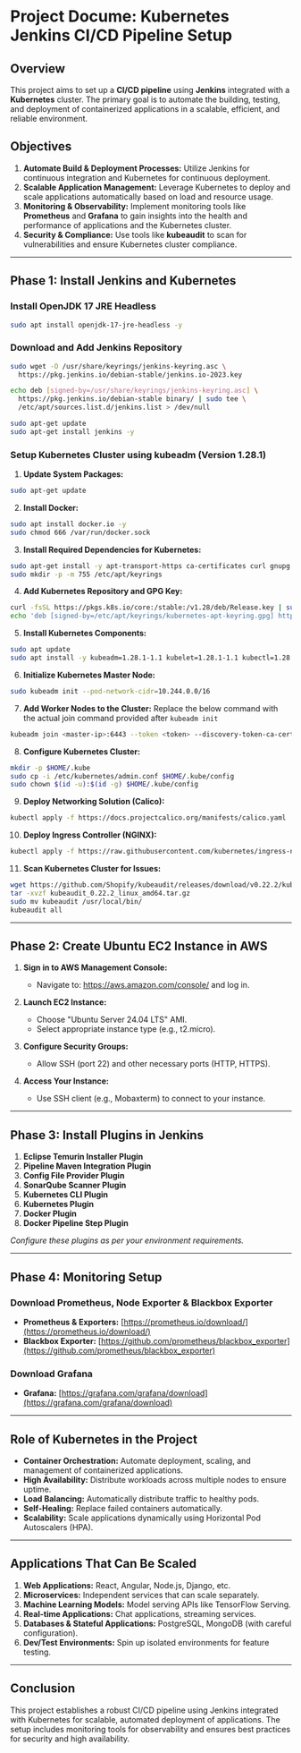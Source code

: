 # Project Docume: Kubernetes Jenkins CI/CD Pipeline Setup

## Overview
This project aims to set up a **CI/CD pipeline** using **Jenkins** integrated with a **Kubernetes** cluster. The primary goal is to automate the building, testing, and deployment of containerized applications in a scalable, efficient, and reliable environment.

## Objectives
1. **Automate Build & Deployment Processes:** Utilize Jenkins for continuous integration and Kubernetes for continuous deployment.
2. **Scalable Application Management:** Leverage Kubernetes to deploy and scale applications automatically based on load and resource usage.
3. **Monitoring & Observability:** Implement monitoring tools like **Prometheus** and **Grafana** to gain insights into the health and performance of applications and the Kubernetes cluster.
4. **Security & Compliance:** Use tools like **kubeaudit** to scan for vulnerabilities and ensure Kubernetes cluster compliance.

---

## Phase 1: Install Jenkins and Kubernetes

### Install OpenJDK 17 JRE Headless
```bash
sudo apt install openjdk-17-jre-headless -y
```

### Download and Add Jenkins Repository
```bash
sudo wget -O /usr/share/keyrings/jenkins-keyring.asc \
  https://pkg.jenkins.io/debian-stable/jenkins.io-2023.key

echo deb [signed-by=/usr/share/keyrings/jenkins-keyring.asc] \
  https://pkg.jenkins.io/debian-stable binary/ | sudo tee \
  /etc/apt/sources.list.d/jenkins.list > /dev/null

sudo apt-get update
sudo apt-get install jenkins -y
```

### Setup Kubernetes Cluster using kubeadm (Version 1.28.1)

1. **Update System Packages:**
```bash
sudo apt-get update
```

2. **Install Docker:**
```bash
sudo apt install docker.io -y
sudo chmod 666 /var/run/docker.sock
```

3. **Install Required Dependencies for Kubernetes:**
```bash
sudo apt-get install -y apt-transport-https ca-certificates curl gnupg
sudo mkdir -p -m 755 /etc/apt/keyrings
```

4. **Add Kubernetes Repository and GPG Key:**
```bash
curl -fsSL https://pkgs.k8s.io/core:/stable:/v1.28/deb/Release.key | sudo gpg --dearmor -o /etc/apt/keyrings/kubernetes-apt-keyring.gpg
echo 'deb [signed-by=/etc/apt/keyrings/kubernetes-apt-keyring.gpg] https://pkgs.k8s.io/core:/stable:/v1.28/deb/ /' | sudo tee /etc/apt/sources.list.d/kubernetes.list
```

5. **Install Kubernetes Components:**
```bash
sudo apt update
sudo apt install -y kubeadm=1.28.1-1.1 kubelet=1.28.1-1.1 kubectl=1.28.1-1.1
```

6. **Initialize Kubernetes Master Node:**
```bash
sudo kubeadm init --pod-network-cidr=10.244.0.0/16
```

7. **Add Worker Nodes to the Cluster:**
Replace the below command with the actual join command provided after `kubeadm init`
```bash
kubeadm join <master-ip>:6443 --token <token> --discovery-token-ca-cert-hash <hash>
```

8. **Configure Kubernetes Cluster:**
```bash
mkdir -p $HOME/.kube
sudo cp -i /etc/kubernetes/admin.conf $HOME/.kube/config
sudo chown $(id -u):$(id -g) $HOME/.kube/config
```

9. **Deploy Networking Solution (Calico):**
```bash
kubectl apply -f https://docs.projectcalico.org/manifests/calico.yaml
```

10. **Deploy Ingress Controller (NGINX):**
```bash
kubectl apply -f https://raw.githubusercontent.com/kubernetes/ingress-nginx/controller-v0.49.0/deploy/static/provider/baremetal/deploy.yaml
```

11. **Scan Kubernetes Cluster for Issues:**
```bash
wget https://github.com/Shopify/kubeaudit/releases/download/v0.22.2/kubeaudit_0.22.2_linux_amd64.tar.gz
tar -xvzf kubeaudit_0.22.2_linux_amd64.tar.gz
sudo mv kubeaudit /usr/local/bin/
kubeaudit all
```

---

## Phase 2: Create Ubuntu EC2 Instance in AWS

1. **Sign in to AWS Management Console:**
   - Navigate to: https://aws.amazon.com/console/ and log in.

2. **Launch EC2 Instance:**
   - Choose "Ubuntu Server 24.04 LTS" AMI.
   - Select appropriate instance type (e.g., t2.micro).

3. **Configure Security Groups:**
   - Allow SSH (port 22) and other necessary ports (HTTP, HTTPS).

4. **Access Your Instance:**
   - Use SSH client (e.g., Mobaxterm) to connect to your instance.

---

## Phase 3: Install Plugins in Jenkins

1. **Eclipse Temurin Installer Plugin**  
2. **Pipeline Maven Integration Plugin**  
3. **Config File Provider Plugin**  
4. **SonarQube Scanner Plugin**  
5. **Kubernetes CLI Plugin**  
6. **Kubernetes Plugin**  
7. **Docker Plugin**  
8. **Docker Pipeline Step Plugin**  

*Configure these plugins as per your environment requirements.*

---

## Phase 4: Monitoring Setup

### Download Prometheus, Node Exporter & Blackbox Exporter
- **Prometheus & Exporters:** [https://prometheus.io/download/](https://prometheus.io/download/)
- **Blackbox Exporter:** [https://github.com/prometheus/blackbox_exporter](https://github.com/prometheus/blackbox_exporter)

### Download Grafana
- **Grafana:** [https://grafana.com/grafana/download](https://grafana.com/grafana/download)

---

## Role of Kubernetes in the Project
- **Container Orchestration:** Automate deployment, scaling, and management of containerized applications.
- **High Availability:** Distribute workloads across multiple nodes to ensure uptime.
- **Load Balancing:** Automatically distribute traffic to healthy pods.
- **Self-Healing:** Replace failed containers automatically.
- **Scalability:** Scale applications dynamically using Horizontal Pod Autoscalers (HPA).

---

## Applications That Can Be Scaled
1. **Web Applications:** React, Angular, Node.js, Django, etc.
2. **Microservices:** Independent services that can scale separately.
3. **Machine Learning Models:** Model serving APIs like TensorFlow Serving.
4. **Real-time Applications:** Chat applications, streaming services.
5. **Databases & Stateful Applications:** PostgreSQL, MongoDB (with careful configuration).
6. **Dev/Test Environments:** Spin up isolated environments for feature testing.

---

## Conclusion
This project establishes a robust CI/CD pipeline using Jenkins integrated with Kubernetes for scalable, automated deployment of applications. The setup includes monitoring tools for observability and ensures best practices for security and high availability.
